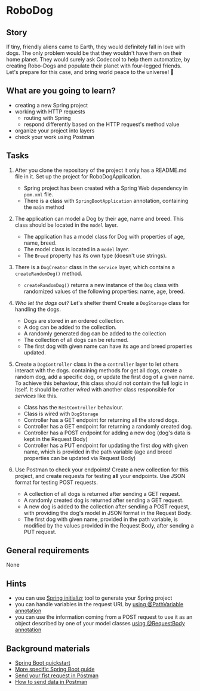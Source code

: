 # RoboDog

## Story

If tiny, friendly aliens came to Earth, they would definitely fall in love with dogs.
The only problem would be that they wouldn't have them on their home planet.
They would surely ask Codecool to help them automatize, by creating Robo-Dogs and populate their planet with four-legged friends.
Let's prepare for this case, and bring world peace to the universe! 🐾

## What are you going to learn?

- creating a new Spring project
- working with HTTP requests
  - routing with Spring
  - respond differently based on the HTTP request's method value
- organize your project into layers
- check your work using Postman

## Tasks

1. After you clone the repository of the project it only has a README.md file in it. Set up the project for RoboDogApplication.
    - Spring project has been created with a Spring Web dependency in `pom.xml` file.
    - There is a class with `SpringBootApplication` annotation, containing the `main` method

2. The application can model a Dog by their age, name and breed. This class should be located in the `model` layer.
    - The application has a model class for Dog with properties of age, name, breed.
    - The model class is located in a `model` layer.
    - The `Breed` property has its own type (doesn't use strings).

3. There is a `DogCreator` class in the `service` layer, which contains a `createRandomDog()` method.
    - `createRandomDog()` returns a new instance of the `Dog` class with randomized values of the following properties: name, age, breed.

4. _Who let the dogs out?_ Let's shelter them! Create a `DogStorage` class for handling the dogs.
    - Dogs are stored in an ordered collection.
    - A dog can be added to the collection.
    - A randomly generated dog can be added to the collection
    - The collection of all dogs can be returned.
    - The first dog with given name can have its age and breed properties updated.

5. Create a `DogController` class in the a `controller` layer to let others interact with the dogs. containing methods for get all dogs, create a random dog, add a specific dog, or update the first dog of a given name. To achieve this behaviour, this class should not contain the full logic in itself. It should be rather _wired_ with another class responsible for _services_ like this.
    - Class has the `RestController` behaviour.
    - Class is wired with `DogStorage`
    - Controller has a GET endpoint for returning all the stored dogs.
    - Controller has a GET endpoint for returning a randomly created dog.
    - Controller has a POST endpoint for adding a new dog (dog's data is kept in the Request Body)
    - Controller has a PUT endpoint for updating the first dog with given name, which is provided in the path variable (age and breed properties can be updated via Request Body)

6. Use Postman to check your endpoints! Create a new collection for this project, and create requests for testing __all__ your endpoints. Use JSON format for testing POST requests.
    - A collection of all dogs is returned after sending a GET request.
    - A randomly created dog is returned after sending a GET request.
    - A new dog is added to the collection after sending a POST request, with providing the dog's model in JSON format in the Request Body.
    - The first dog with given name, provided in the path variable, is modified by the values provided in the Request Body, after sending a PUT request.

## General requirements

None

## Hints

- you can use [Spring initializr](https://start.spring.io/) tool to generate your Spring project
- you can handle variables in the request URL by [using @PathVariable annotation](https://www.baeldung.com/spring-pathvariable)
- you can use the information coming from a POST request to use it as an object described by one of your model classes [using @RequestBody annotation](https://www.javadevjournal.com/spring/spring-request-response-body/)


## Background materials

- <i class="far fa-exclamation"></i> [Spring Boot quickstart](https://spring.io/quickstart)
- <i class="far fa-book-open"></i> [More specific Spring Boot guide](https://spring.io/guides/gs/spring-boot/)
- <i class="far fa-book-open"></i> [Send your fist request in Postman](https://learning.postman.com/docs/getting-started/sending-the-first-request/)
- <i class="far fa-book-open"></i> [How to send data in Postman](https://www.youtube.com/watch?v=qyYAOty_bDs)
